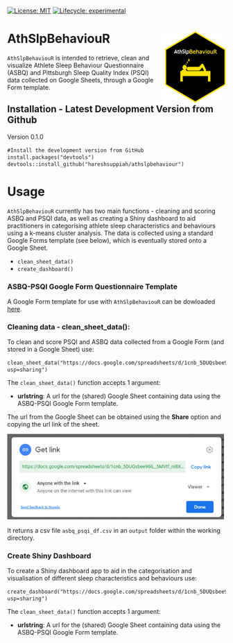 <!-- badges: start -->
  [![License: MIT](https://img.shields.io/badge/License-MIT-green.svg)](https://opensource.org/licenses/MIT)
  [![Lifecycle: experimental](https://img.shields.io/badge/lifecycle-experimental-orange.svg)](https://www.tidyverse.org/lifecycle/#experimental)
  <!-- badges: end -->

# AthSlpBehaviouR <img src="man/logos/hex_logo.png" width="140px" height="165px" align="right" style="padding-left:10px;background-color:white;" />

`AthSlpBehaviouR` is intended to retrieve, clean and visualize Athlete Sleep Behaviour Questionnaire (ASBQ) and Pittsburgh Sleep Quality Index (PSQI) data collected on Google Sheets, through a Google Form template.

## Installation - Latest Development Version from Github

Version 0.1.0

```{r}
#Install the development version from GitHub  
install.packages("devtools")
devtools::install_github("hareshsuppiah/athslpbehaviour")
```

# Usage

`AthSlpBehaviouR` currently has two main functions - cleaning and scoring ASBQ and PSQI data, as well as creating a Shiny dashboard to aid practitioners in categorising athlete sleep characteristics and behaviours using a k-means cluster analysis. The data is collected using a standard Google Forms template (see below), which is eventually stored onto a Google Sheet.

* `clean_sheet_data()`
* `create_dashboard()`

### ASBQ-PSQI Google Form Questionnaire Template

A Google Form template for use with `AthSlpBehaviouR` can be dowloaded [here](https://docs.google.com/forms/d/16T_0vbpiZdNipz14kSZiGCrqVgSQ3ULNbIxYYZg0y90/template/preview).

### Cleaning data - clean_sheet_data():

To clean and score PSQI and ASBQ data collected from a Google Form (and stored in a Google Sheet) use:

```
clean_sheet_data("https://docs.google.com/spreadsheets/d/1cnb_5DUQsbee96lL_5MVtf_nI8XmJqKmYQKFP9_INJY/edit?usp=sharing")                
```
The `clean_sheet_data()` function accepts 1 argument:

* **urlstring**: A url for the (shared) Google Sheet containing data using the ASBQ-PSQI Google Form template.

The url from the Google Sheet can be obtained using the **Share** option and copying the url link of the sheet.

<img src="man/images/copylink.PNG" width="500" />

It returns a csv file `asbq_psqi_df.csv` in an `output` folder within the working directory.

### Create Shiny Dashboard

To create a Shiny dashboard app to aid in the categorisation and visualisation of different sleep characteristics and behaviours use:

```
create_dashboard("https://docs.google.com/spreadsheets/d/1cnb_5DUQsbee96lL_5MVtf_nI8XmJqKmYQKFP9_INJY/edit?usp=sharing")                
```
The `clean_sheet_data()` function accepts 1 argument:

* **urlstring**: A url for the (shared) Google Sheet containing data using the ASBQ-PSQI Google Form template.
